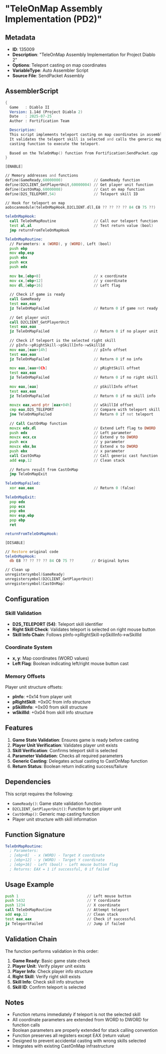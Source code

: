 # "TeleOnMap Assembly Implementation (PD2)"

## Metadata
- **ID**: 135009
- **Description**: "TeleOnMap Assembly Implementation for Project Diablo 2"
- **Options**: Teleport casting on map coordinates
- **VariableType**: Auto Assembler Script
- **Source File**: SendPacket Assembly

## AssemblerScript

```asm
{ 
  Game   : Diablo II
  Version: 1.14d (Project Diablo 2)
  Date   : 2025-07-25
  Author : Fortification Team

  Description:
  This script implements teleport casting on map coordinates in assembly.
  It validates the teleport skill is selected and calls the generic map
  casting function to execute the teleport.
  
  Based on the TeleOnMap() function from Fortification\SendPacket.cpp
}

[ENABLE]

// Memory addresses and functions
define(GameReady,60000000)              // GameReady function
define(D2CLIENT_GetPlayerUnit,60000004) // Get player unit function
define(CastOnMap,60000008)              // Cast on map function
define(D2S_TELEPORT,54)                 // Teleport skill ID

// Hook for teleport on map
aobscanmodule(teleOnMapHook,D2CLIENT.dll,E8 ?? ?? ?? ?? 84 C0 75 ??)

teleOnMapHook:
  call TeleOnMapRoutine                 // Call our teleport function
  test al,al                            // Test return value (bool)
  jmp returnFromTeleOnMapHook

TeleOnMapRoutine:
  // Parameters: x (WORD), y (WORD), Left (bool)
  push ebp
  mov ebp,esp
  push ebx
  push ecx
  push edx
  
  mov bx,[ebp+8]                        // x coordinate
  mov cx,[ebp+12]                       // y coordinate  
  mov dl,[ebp+16]                       // Left flag
  
  // Check if game is ready
  call GameReady
  test eax,eax
  jz TeleOnMapFailed                    // Return 0 if game not ready
  
  // Get player unit
  call D2CLIENT_GetPlayerUnit
  test eax,eax
  jz TeleOnMapFailed                    // Return 0 if no player unit
  
  // Check if teleport is the selected right skill
  // pInfo->pRightSkill->pSkillInfo->wSkillId
  mov eax,[eax+14h]                     // pInfo offset
  test eax,eax
  jz TeleOnMapFailed                    // Return 0 if no info
  
  mov eax,[eax+0Ch]                     // pRightSkill offset
  test eax,eax
  jz TeleOnMapFailed                    // Return 0 if no right skill
  
  mov eax,[eax]                         // pSkillInfo offset
  test eax,eax
  jz TeleOnMapFailed                    // Return 0 if no skill info
  
  movzx eax,word ptr [eax+04h]          // wSkillId offset
  cmp eax,D2S_TELEPORT                  // Compare with teleport skill ID
  jne TeleOnMapFailed                   // Return 0 if not teleport
  
  // Call CastOnMap function
  movzx edx,dl                          // Extend Left flag to DWORD
  push edx                              // Left parameter
  movzx ecx,cx                          // Extend y to DWORD
  push ecx                              // y parameter
  movzx ebx,bx                          // Extend x to DWORD
  push ebx                              // x parameter
  call CastOnMap                        // Call generic cast function
  add esp,12                            // Clean stack
  
  // Return result from CastOnMap
  jmp TeleOnMapExit
  
TeleOnMapFailed:
  xor eax,eax                           // Return 0 (false)
  
TeleOnMapExit:
  pop edx
  pop ecx
  pop ebx
  mov esp,ebp
  pop ebp
  ret

returnFromTeleOnMapHook:

[DISABLE]

// Restore original code
teleOnMapHook:
  db E8 ?? ?? ?? ?? 84 C0 75 ??        // Original bytes

// Clean up
unregistersymbol(GameReady)
unregistersymbol(D2CLIENT_GetPlayerUnit)
unregistersymbol(CastOnMap)
```

## Configuration

### Skill Validation
- **D2S_TELEPORT (54)**: Teleport skill identifier
- **Right Skill Check**: Validates teleport is selected on right mouse button
- **Skill Info Chain**: Follows pInfo->pRightSkill->pSkillInfo->wSkillId

### Coordinate System
- **x, y**: Map coordinates (WORD values)
- **Left Flag**: Boolean indicating left/right mouse button cast

### Memory Offsets
Player unit structure offsets:
- **pInfo**: +0x14 from player unit
- **pRightSkill**: +0x0C from info structure  
- **pSkillInfo**: +0x00 from skill structure
- **wSkillId**: +0x04 from skill info structure

## Features

1. **Game State Validation**: Ensures game is ready before casting
2. **Player Unit Verification**: Validates player unit exists
3. **Skill Verification**: Confirms teleport skill is selected
4. **Parameter Validation**: Checks all required parameters
5. **Generic Casting**: Delegates actual casting to CastOnMap function
6. **Return Status**: Boolean return indicating success/failure

## Dependencies

This script requires the following:
- `GameReady()`: Game state validation function
- `D2CLIENT_GetPlayerUnit()`: Function to get player unit
- `CastOnMap()`: Generic map casting function
- Player unit structure with skill information

## Function Signature

```asm
TeleOnMapRoutine:
  ; Parameters:
  ; [ebp+8]  - x (WORD) - Target X coordinate
  ; [ebp+12] - y (WORD) - Target Y coordinate  
  ; [ebp+16] - Left (bool) - Left mouse button flag
  ; Returns: EAX = 1 if successful, 0 if failed
```

## Usage Example

```asm
push 1                               // Left mouse button
push 5432                            // Y coordinate
push 1234                            // X coordinate
call TeleOnMapRoutine                // Attempt teleport
add esp,12                           // Clean stack
test eax,eax                         // Check if successful
jz TeleportFailed                    // Jump if failed
```

## Validation Chain

The function performs validation in this order:
1. **Game Ready**: Basic game state check
2. **Player Unit**: Verify player unit exists
3. **Player Info**: Check player info structure
4. **Right Skill**: Verify right skill exists
5. **Skill Info**: Check skill info structure
6. **Skill ID**: Confirm teleport is selected

## Notes

- Function returns immediately if teleport is not the selected skill
- All coordinate parameters are extended from WORD to DWORD for function calls
- Boolean parameters are properly extended for stack calling convention
- Function preserves all registers except EAX (return value)
- Designed to prevent accidental casting with wrong skills selected
- Integrates with existing CastOnMap infrastructure
